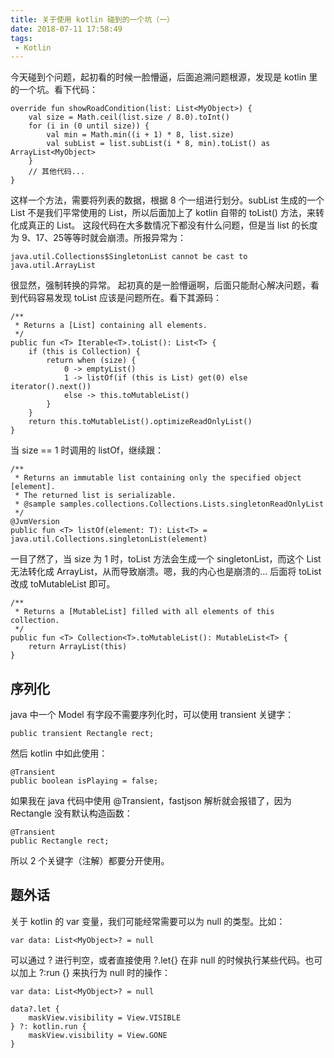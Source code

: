 ```yaml
---
title: 关于使用 kotlin 碰到的一个坑（一）
date: 2018-07-11 17:58:49
tags:
 - Kotlin
---
```

今天碰到个问题，起初看的时候一脸懵逼，后面追溯问题根源，发现是 kotlin 里的一个坑。看下代码：
```
override fun showRoadCondition(list: List<MyObject>) {
    val size = Math.ceil(list.size / 8.0).toInt()
    for (i in (0 until size)) {
        val min = Math.min((i + 1) * 8, list.size)
        val subList = list.subList(i * 8, min).toList() as ArrayList<MyObject>
    }
    // 其他代码...
}
```
这样一个方法，需要将列表的数据，根据 8 个一组进行划分。subList 生成的一个 List 不是我们平常使用的 List，所以后面加上了 kotlin 自带的 toList() 方法，来转化成真正的 List。
这段代码在大多数情况下都没有什么问题，但是当 list 的长度为 9、17、25等等时就会崩溃。所报异常为：
```
java.util.Collections$SingletonList cannot be cast to java.util.ArrayList
```

<!-- more -->

很显然，强制转换的异常。
起初真的是一脸懵逼啊，后面只能耐心解决问题，看到代码容易发现 toList 应该是问题所在。看下其源码：
```
/**
 * Returns a [List] containing all elements.
 */
public fun <T> Iterable<T>.toList(): List<T> {
    if (this is Collection) {
        return when (size) {
            0 -> emptyList()
            1 -> listOf(if (this is List) get(0) else iterator().next())
            else -> this.toMutableList()
        }
    }
    return this.toMutableList().optimizeReadOnlyList()
}
```
当 size == 1 时调用的 listOf，继续跟：
```
/**
 * Returns an immutable list containing only the specified object [element].
 * The returned list is serializable.
 * @sample samples.collections.Collections.Lists.singletonReadOnlyList
 */
@JvmVersion
public fun <T> listOf(element: T): List<T> = java.util.Collections.singletonList(element)
```
一目了然了，当 size 为 1 时，toList 方法会生成一个 singletonList，而这个 List 无法转化成 ArrayList，从而导致崩溃。嗯，我的内心也是崩溃的...
后面将 toList 改成 toMutableList 即可。
```
/**
 * Returns a [MutableList] filled with all elements of this collection.
 */
public fun <T> Collection<T>.toMutableList(): MutableList<T> {
    return ArrayList(this)
}
```

## 序列化
java 中一个 Model 有字段不需要序列化时，可以使用 transient 关键字：
```
public transient Rectangle rect;
```
然后 kotlin 中如此使用：
```
@Transient
public boolean isPlaying = false;
```
如果我在 java 代码中使用 @Transient，fastjson 解析就会报错了，因为 Rectangle 没有默认构造函数：
```
@Transient
public Rectangle rect;
```
所以 2 个关键字（注解）都要分开使用。

## 题外话
关于 kotlin 的 var 变量，我们可能经常需要可以为 null 的类型。比如：
```
var data: List<MyObject>? = null
```
可以通过 ? 进行判空，或者直接使用 ?.let{} 在非 null 的时候执行某些代码。也可以加上 ?:run {} 来执行为 null 时的操作：
```
var data: List<MyObject>? = null

data?.let {
    maskView.visibility = View.VISIBLE
} ?: kotlin.run {
    maskView.visibility = View.GONE
}
```